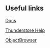 ## Useful links

[Docs](https://github.com/return-of-modding/ReturnOfModding/tree/master/docs%2Flua)

[Thunderstore Help](https://thunderstore.io/package/create/docs/)

[ObjectBrowser](https://github.com/AndreLouisIssa/ReturnOfModding/tree/master/examples/plugins)
